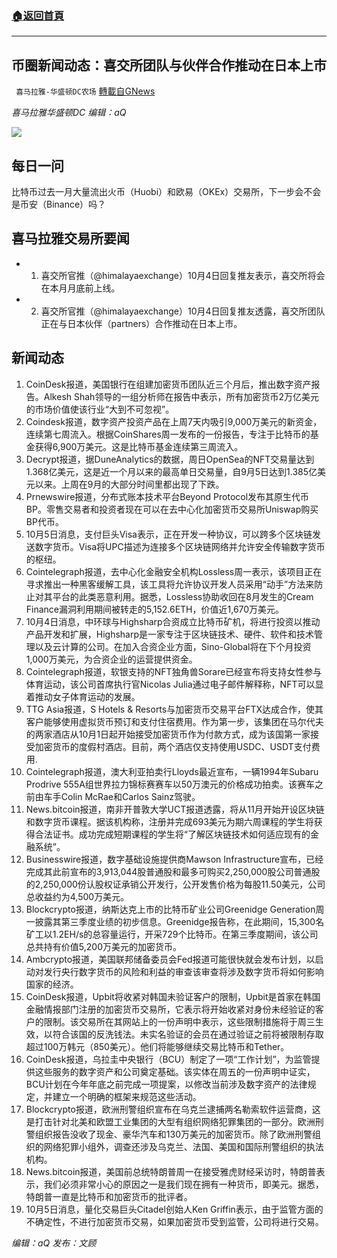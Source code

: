 ###  [:house:返回首頁](https://github.com/ourhimalayas/txt)
---


## 币圈新闻动态：喜交所团队与伙伴合作推动在日本上市
` 喜马拉雅-华盛顿DC农场` [轉載自GNews](https://gnews.org/zh-hans/1573905/)

*喜马拉雅华盛顿DC 编辑：aQ*

![](http://himalayawashingtondc.org/wp-content/uploads/2021/07/ScreenShot-2021-07-31-at-16.20.22@2x.png)



## 每日一问





比特币过去一月大量流出火币（Huobi）和欧易（OKEx）交易所，下一步会不会是币安（Binance）吗？





## 喜马拉雅交易所要闻





- 1. 喜交所官推（@himalayaexchange）10月4日回复推友表示，喜交所将会在本月月底前上线。
- 2. 喜交所官推（@himalayaexchange）10月4日回复推友透露，喜交所团队正在与日本伙伴（partners）合作推动在日本上市。






## 新闻动态





1. CoinDesk报道，美国银行在组建加密货币团队近三个月后，推出数字资产报告。Alkesh Shah领导的一组分析师在报告中表示，所有加密货币2万亿美元的市场价值使该行业“大到不可忽视”。
2. Coindesk报道，数字资产投资产品在上周7天内吸引9,000万美元的新资金，连续第七周流入。根据CoinShares周一发布的一份报告，专注于比特币的基金获得6,900万美元。这是比特币基金连续第三周流入。
3. Decrypt报道，据DuneAnalytics的数据，周日OpenSea的NFT交易量达到1.368亿美元，这是近一个月以来的最高单日交易量，自9月5日达到1.385亿美元以来。上周在9月的大部分时间里都出现了下跌。
4. Prnewswire报道，分布式账本技术平台Beyond Protocol发布其原生代币BP。零售交易者和投资者现在可以在去中心化加密货币交易所Uniswap购买BP代币。
5. 10月5日消息，支付巨头Visa表示，正在开发一种协议，可以跨多个区块链发送数字货币。Visa将UPC描述为连接多个区块链网络并允许安全传输数字货币的枢纽。
6. Cointelegraph报道，去中心化金融安全机构Lossless周一表示，该项目正在寻求推出一种黑客缓解工具，该工具将允许协议开发人员采用“动手”方法来防止对其平台的此类恶意利用。据悉，Lossless协助收回在8月发生的Cream Finance漏洞利用期间被转走的5,152.6ETH，价值近1,670万美元。
7. 10月4日消息，中环球与Highsharp合资成立比特币矿机，将进行投资以推动产品开发和扩展，Highsharp是一家专注于区块链技术、硬件、软件和技术管理以及云计算的公司。在加入合资企业方面，Sino-Global将在下个月投资1,000万美元，为合资企业的运营提供资金。
8. Cointelegraph报道，软银支持的NFT独角兽Sorare已经宣布将支持女性参与体育运动，该公司首席执行官Nicolas Julia通过电子邮件解释称，NFT可以显着推动女子体育运动的发展。
9. TTG Asia报道，S Hotels & Resorts与加密货币交易平台FTX达成合作，使其客户能够使用虚拟货币预订和支付住宿费用。作为第一步，该集团在马尔代夫的两家酒店从10月1日起开始接受加密货币作为付款方式，成为该国第一家接受加密货币的度假村酒店。目前，两个酒店仅支持使用USDC、USDT支付费用.
10. Cointelegraph报道，澳大利亚拍卖行Lloyds最近宣布，一辆1994年Subaru Prodrive 555A组世界拉力锦标赛赛车以50万澳元的价格成功拍卖。该赛车之前由车手Colin McRae和Carlos Sainz驾驶。
11. News.bitcoin报道，南非开普敦大学UCT报道透露，将从11月开始开设区块链和数字货币课程。据该机构称，注册并完成693美元为期六周课程的学生将获得合法证书。成功完成短期课程的学生将“了解区块链技术如何适应现有的金融系统”。
12. Businesswire报道，数字基础设施提供商Mawson Infrastructure宣布，已经完成其此前宣布的3,913,044股普通股和最多可购买2,250,000股公司普通股的2,250,000份认股权证承销公开发行，公开发售价格为每股11.50美元，公司总收益约为4,500万美元。
13. Blockcrypto报道，纳斯达克上市的比特币矿业公司Greenidge Generation周一披露其第三季度业绩的初步信息。Greenidge报告称，在此期间，15,300名矿工以1.2EH/s的总容量运行，开采729个比特币。在第三季度期间，该公司总共持有价值5,200万美元的加密货币。
14. Ambcrypto报道，美国联邦储备委员会Fed报道可能很快就会发布计划，以启动对发行央行数字货币的风险和利益的审查该审查将涉及数字货币将如何影响国家的经济。
15. CoinDesk报道，Upbit将收紧对韩国未验证客户的限制，Upbit是首家在韩国金融情报部门注册的加密货币交易所，它表示将开始收紧对身份未经验证的客户的限制。该交易所在其网站上的一份声明中表示，这些限制措施将于周三生效，以符合该国的反洗钱法。未实名验证的会员在通过验证之前将被限制存取超过100万韩元（850美元）。他们将能够继续交易比特币和Tether。
16. CoinDesk报道，乌拉圭中央银行（BCU）制定了一项“工作计划”，为监管提供这些服务的数字资产和公司奠定基础。该实体在周五的一份声明中证实，BCU计划在今年年底之前完成一项提案，以修改当前涉及数字资产的法律规定，并建立一个明确的框架来规范这些活动。
17. Blockcrypto报道，欧洲刑警组织宣布在乌克兰逮捕两名勒索软件运营商，这是打击针对北美和欧盟工业集团的大型有组织网络犯罪集团的一部分。欧洲刑警组织报告没收了现金、豪华汽车和130万美元的加密货币。除了欧洲刑警组织的网络犯罪小组外，调查还涉及乌克兰、法国、美国和国际刑警组织的执法机构。
18. News.bitcoin报道，美国前总统特朗普周一在接受雅虎财经采访时，特朗普表示，我们必须非常小心的原因之一是我们现在拥有一种货币，即美元。据悉，特朗普一直是比特币和加密货币的批评者。
19. 10月5日消息，量化交易巨头Citadel创始人Ken Griffin表示，由于监管方面的不确定性，不进行加密货币交易，如果加密货币受到监管，公司将进行交易。





*编辑：aQ
发布：文顾*
